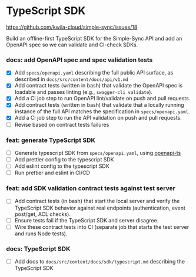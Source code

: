 # TypeScript SDK

https://github.com/kwila-cloud/simple-sync/issues/18

Build an offline-first TypeScript SDK for the Simple-Sync API and add an OpenAPI spec so we can validate and CI-check SDKs.

### docs: add OpenAPI spec and spec validation tests
- [x] Add `specs/openapi.yaml` describing the full public API surface, as described in `docs/src/content/docs/api/v1.md`
- [x] Add contract tests (written in bash) that validate the OpenAPI spec is loadable and passes linting (e.g., `swagger-cli validate`).
- [x] Add a CI job step to run OpenAPI lint/validate on push and pull requests.
- [x] Add contract tests (written in bash) that validate that a locally running instance of the full API matches the specification in `specs/openapi.yaml`.
- [x] Add a CI job step to run the API validation on push and pull requests.
- [ ] Revise based on contract tests failures

### feat: generate TypeScript SDK
- [ ] Generate typescript SDK from `specs/openapi.yaml`, using [openapi-ts](https://github.com/hey-api/openapi-ts)
- [ ] Add prettier config to the typescript SDK
- [ ] Add eslint config to the typescript SDK
- [ ] Run prettier and eslint in CI/CD

### feat: add SDK validation contract tests against test server
- [ ] Add contract tests (in bash) that start the local server and verify the TypeScript SDK behavior against real endpoints (authentication, event post/get, ACL checks).
- [ ] Ensure tests fail if the TypeScript SDK and server disagree.
- [ ] Wire these contract tests into CI (separate job that starts the test server and runs Node tests).

### docs: TypeScript SDK
- [ ] Add docs to `docs/src/content/docs/sdk/typescript.md` describing the TypeScript SDK

